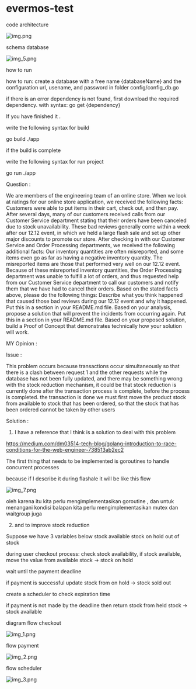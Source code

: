 # evermos-test

code architecture

![img.png](img.png)

schema database 

![img_5.png](img_5.png)

how to run 

how to run:
create a database with a free name {databaseName} and the configuration url, usename, and password in folder config/config_db.go 

if there is an error dependency is not found, first download the required dependency.
with syntax: go get {dependency}

If you have finished it .

write the following syntax for build

go build ./app

if the build is complete

write the following syntax for run project

go run ./app



Question :


We are members of the engineering team of an online store. When we look at ratings for our online store application, we received the following
facts:
Customers were able to put items in their cart, check out, and then pay. After several days, many of our customers received calls from
our Customer Service department stating that their orders have been canceled due to stock unavailability.
These bad reviews generally come within a week after our 12.12 event, in which we held a large flash sale and set up other major
discounts to promote our store.
After checking in with our Customer Service and Order Processing departments, we received the following additional facts:
Our inventory quantities are often misreported, and some items even go as far as having a negative inventory quantity.
The misreported items are those that performed very well on our 12.12 event.
Because of these misreported inventory quantities, the Order Processing department was unable to fulfill a lot of orders, and thus
requested help from our Customer Service department to call our customers and notify them that we have had to cancel their orders.
Based on the stated facts above, please do the following things:
Describe what you think happened that caused those bad reviews during our 12.12 event and why it happened. Put this in a section in
your README.md file.
Based on your analysis, propose a solution that will prevent the incidents from occurring again. Put this in a section in your README.md
file.
Based on your proposed solution, build a Proof of Concept that demonstrates technically how your solution will work.


MY Opinion :

Issue :

This problem occurs because transactions occur simultaneously so that there is a clash between request 1 and the other requests while the database has not been fully updated, and there may be something wrong with the stock reduction mechanism, it could be that stock reduction is currently done after the transaction process is complete, before the process is completed. the transaction is done we must first move the product stock from available to stock that has been ordered, so that the stock that has been ordered cannot be taken by other users

Solution :

1. I have a reference that I think is a solution to deal with this problem

https://medium.com/dm03514-tech-blog/golang-introduction-to-race-conditions-for-the-web-engineer-738513ab2ec2

The first thing that needs to be implemented is
goroutines to handle concurrent processes

because if I describe it during flashale it will be like this flow

![img_7.png](img_7.png)

oleh karena itu kita perlu mengimplementasikan goroutine , dan untuk menangani kondisi balapan kita perlu mengimplementasikan mutex dan waitgroup juga

2. and to improve stock reduction

Suppose we have 3 variables below
stock available
stock on hold
out of stock

during user checkout process: check stock availability, if stock available, move the value from available stock -> stock on hold

wait until the payment deadline

if payment is successful
update stock from on hold -> stock sold out

create a scheduler to check expiration time

if payment is not made by the deadline
then return stock from held stock -> stock available

diagram flow checkout

![img_1.png](img_1.png)

flow payment

![img_2.png](img_2.png)

flow scheduler

![img_3.png](img_3.png)